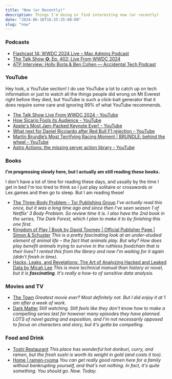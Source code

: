 ```yaml
---
title: "Now (or Recently)"
description: Things I'm doing or find interesting now (or recently)
date: "2024-06-16T16:35:35-08:00"
slug: "now"
---
```


### Podcasts

- [Flashcast 14: WWDC 2024 Live – Mac Admins Podcast](https://podcast.macadmins.org/2024/06/14/flashcast-14-wwdc-2024-live/)
- [The Talk Show ✪: Ep. 402: Live From WWDC 2024](https://daringfireball.net/thetalkshow/2024/06/11/ep-402)
- [ATP Interview: Holly Borla & Ben Cohen — Accidental Tech Podcast](https://atp.fm/atp-interview-holly-borla-ben-cohen)

### YouTube

Hey look, a YouTube section! I do use YouTube a lot to catch up on tech information or just to watch all the things people did wrong on Mt Everest right before they died, but YouTube is such a click-bait generator that it does require some care and ignoring 99% of what YouTube recommends.

- [The Talk Show Live From WWDC 2024 - YouTube](https://www.youtube.com/watch?v=J7al_Gpolb8&t=4415s)
- [How Sicario Fools its Audience - YouTube](https://www.youtube.com/watch?v=_kOfDh5zF4c)
- [Apple's Most Jam-Packed Keynote Ever! - YouTube](https://www.youtube.com/watch?v=C0Yu-hkk1c8&t=1020s)
- [What next for Daniel Ricciardo after Red Bull F1 rejection - YouTube](https://www.youtube.com/watch?v=tnvIm6MGGWs)
- [Martin Brundle’s Most Terrifying Racing Moment | BRUNDLE: behind the wheel - YouTube](https://www.youtube.com/watch?v=L28fk8ifiYs)
- [Astro Actions: the missing server action library - YouTube](https://www.youtube.com/watch?v=VkYQMhit_04)

### Books

**I'm progressing slowly here, but I actually am still reading these books.**  

I don't have a lot of time for reading these days, and usually by the time I get in bed I'm too tired to think so I just play solitaire or crosswords or Lex.games and then go to sleep. But I am reading these!

- [The Three-Body Problem - Tor Publishing Group](https://torpublishinggroup.com/the-three-body-problem/) *I've actually read this once, but it was a long time ago and since then I've seen season 1 of Netflix' 3 Body Problem. So review time it is. I also have the 2nd book in the series, The Dark Forest, which I plan to make it to by finishing this one first.*
- [Kingdom of Play | Book by David Toomey | Official Publisher Page | Simon & Schuster](https://www.simonandschuster.com/books/Kingdom-of-Play/David-Toomey/9781982154462) *This is a pretty fascinating look at an under-studied element of animal life – the fact that animals play. But why? How does play benefit animals trying to survive in the ruthless foodchain that is their lives? I rented this from the library and now I'm waiting for it again (didn't finish in time).*
- [Hacks, Leaks, and Revelations: The Art of Analyzing Hacked and Leaked Data by Micah Lee](https://hacksandleaks.com/) *This is more technical manual than history or novel, but it is **fascinating**. It's really a how-to of sensitive data analysis.*

### Movies and TV

- [The Town](https://www.themoviedb.org/movie/23168) *Greatest movie ever? Most definitely not. But I did enjoy it at 1 am after a week of work.*
- [Dark Matter](https://tv.apple.com/us/show/dark-matter/umc.cmc.4luj45vtqpmjsvb6sc2675oeg) *Still watching. Still feels like they don't know how to make a compelling series last for however many episodes they have planned. LOTS of navel gazing and exposition, and I'm not necessarily opposed to focus on characters and story, but it's gotta be compelling.*

### Food and Drink

- [Toshi Restaurant](https://toshirestaurant.wixsite.com/beaverton) *This place has wonderful hot donburi, curry, and ramen, but the fresh sushi is worth its weight in gold (and costs it too).*
- [Home | ramen-ryoma](https://www.ramenryoma.net/) *You can get really good ramen here for a family without bankrupting yourself, and that's not nothing. In fact, it's quite something. You should go. Now. Today.*
